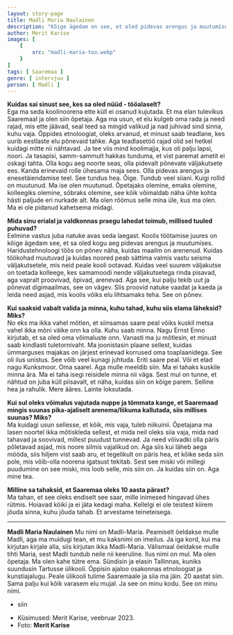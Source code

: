 ```yaml
---
layout: story-page
title: Madli Maria Naulainen
description: "Kõige ägedam on see, et oled pidevas arengus ja muutumises."
author: Merit Karise
images: [
    {
        src: "madli-maria-too.webp"
    }
]
tags: [ Saaremaa ]
genre: [ intervjuu ]
person: [ Madli ]
---
```


<!-- # {{$doc.title}} -->

**Kuidas sai sinust see, kes sa oled nüüd - tööalaselt?** \
Ega ma seda koolinoorena ette küll ei osanud kujutada. Et ma elan tulevikus Saaremaal ja olen siin õpetaja. Aga ma usun, et elu kulgeb oma rada ja need rajad, mis ette jäävad, seal teed sa mingid valikud ja nad juhivad sind sinna, kuhu vaja. Õppides etnoloogiat, oleks arvanud, et minust saab teadlane, kes uurib eestlaste elu põnevaid tahke. Aga teadlasetöö rajad olid sel hetkel kuidagi mitte nii nähtavad. Ja tee viis mind koolimajja, kus oli palju lapsi, noori. Ja tasapisi, samm-sammult hakkas tunduma, et vist paremat ametit ei oskagi tahta. Olla kogu aeg noorte seas, olla pidevalt põnevate väljakutsete ees. Kanda erinevaid rolle ühesama maja sees. Olla pidevas arengus ja enesetäiendamise teel. See tundus hea. Õige. Tundub veel siiani. Kuigi rollid on muutunud. Ma ise olen muutunud. Õpetajaks olemine, emaks olemine, kolleegiks olemine, sõbraks olemine, see kõik võimaldab näha ühte kohta hästi paljude eri nurkade alt. Ma olen rõõmus selle mina üle, kus ma olen. Ma ei ole pidanud kahetsema midagi.

**Mida sinu erialal ja valdkonnas praegu lahedat toimub, millised tuuled puhuvad?** \
Eelmine vastus juba natuke avas seda laegast. Koolis töötamise juures on kõige ägedam see, et sa oled kogu aeg pidevas arengus ja muutumises. Haridustehnoloogi töös on põnev näha, kuidas maailm on arenenud. Kuidas töökohad muutuvad ja kuidas noored peab sättima valmis vastu seisma väljakutsetele, mis neid peale kooli ootavad. Kuidas veel suurem väljakutse on toetada kolleege, kes samamoodi nende väljakutsetega rinda pisavad, aga vapralt proovivad, õpivad, arenevad. Aga see, kui palju tekib uut ja põnevat digimaailmas, see on vägev. SIis proovid natuke vaadat ja kaeda ja leida need asjad, mis koolis võiks elu lihtsamaks teha. See on põnev.

**Kui saaksid vabalt valida ja minna, kuhu tahad, kuhu siis elama läheksid? Miks?** \
No eks ma ikka vahel mõtlen, et siinsamas saare peal võiks kuskil metsa vahel ikka mõni väike onn ka olla. Kuhu saab minna. Nagu Ernst Enno kirjutab, et sa oled oma võimaluste onn. Vanasti ma ju mõtlesin, et minust saab kindlasti tuletornivaht. Ma joonistasin plaane sellest, kuidas ümmarguses majakas on järjest erinevad korrused oma toaplaanidega. See oli ilus unistus. See võib veel kunagi juhtuda. Eriti saare peal. Või et elad nagu Kunksmoor. Oma saarel. Aga mulle meeldib siin. Ma ei tahaks kuskile minna ära. Ma ei taha isegi reisidele minna nii väga. Sest mul on tunne, et nähtud on juba küll piisavalt, et näha, kuidas siin on kõige parem. Selline hea ja rahulik. Mere ääres. Lainte loksutada.

**Kui sul oleks võimalus vajutada nuppe ja tõmmata kange, et Saaremaad mingis suunas pika-ajaliselt arenema/liikuma kallutada, siis millises suunas? Miks?** \
Ma kuidagi usun sellesse, et kõik, mis vaja, tuleb niikuinii. Õpetajana ma lasen noortel ikka mõtiskleda sellest, et mida neil oleks siia vaja, mida nad tahavad ja soovivad, millest puudust tunnevad. Ja need võivadki olla päris põletavad asjad, mis noore silmis vajalikud on. Aga siis kui läheb aega mööda, siis hiljem vist saab aru, et tegelikult on päris hea, et kõike seda siin pole, mis võib-olla noorena igatsust tekitab. Sest see miski või millegi puudumine on see miski, mis loob selle, mis siin on. Ja kuidas siin on. Aga mine tea.

**Milline sa tahaksid, et Saaremaa oleks 10 aasta pärast?** \
Ma tahan, et see oleks endiselt see saar, mille inimesed hingavad ühes rütmis. Hoiavad kõiki ja ei jäta kedagi maha. Kellelgi ei ole teistest kiirem jõuda sinna, kuhu jõuda tahab. Et arvestame teineteisega.

* * *

**Madli Maria Naulainen**
Mu nimi on Madli-Maria. Peamiselt öeldakse mulle Madli, aga ma muidugi tean, et mu kaksnimi on imeilus. Ja iga kord, kui ma kirjutan kirjale alla, siis kirjutan ikka Madli-Maria. Välismaal öeldakse mulle tihti Maria, sest Madli tundub neile nii keeruline. Ilus nimi on mul. Ma olen õpetaja. Ma olen kahe tütre ema. Sündisin ja elasin Tallinnas, kuniks suundusin Tartusse ülikooli. Õppisin ajaloo osakonnas etnoloogiat ja kunstiajalugu. Peale ülikooli tulime Saaremaale ja siia ma jäin. 20 aastat siin. Sama palju kui kõik varasem elu mujal. Ja see on minu kodu. See on minu nimi. 

<story-author :author="author"></story-author>

<details-wrapper summary="Mis mõtted tekkisid?">

- siin

</details-wrapper>

<details-wrapper summary="Allikad" class="text-sm" icon="icon-park-outline:document-folder">

- Küsimused: Merit Karise, veebruar 2023.
- Foto: **Merit Karise**

</details-wrapper>
